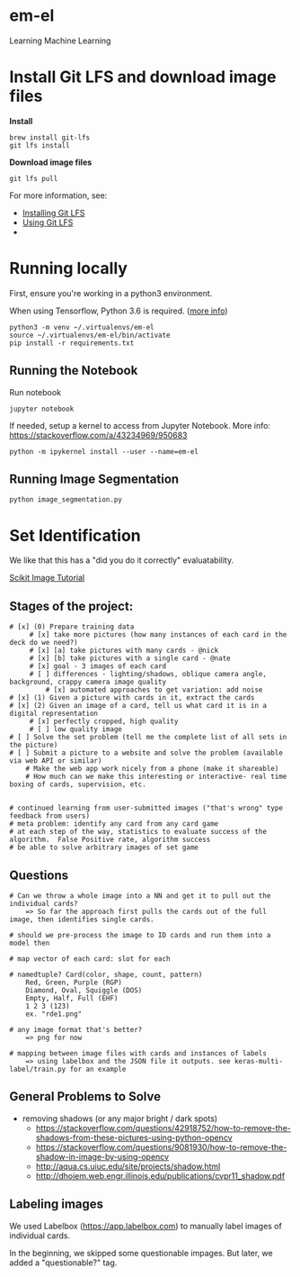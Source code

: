 # em-el

Learning Machine Learning

# Install Git LFS and download image files

**Install**
```
brew install git-lfs
git lfs install
```

**Download image files**
```
git lfs pull
```

For more information, see:

- [Installing Git LFS](https://help.github.com/articles/installing-git-large-file-storage/)
- [Using Git LFS](https://help.github.com/articles/configuring-git-large-file-storage/)
- 
# Running locally

First, ensure you're working in a python3 environment.

When using Tensorflow, Python 3.6 is required. ([more info](https://www.reddit.com/r/tensorflow/comments/9eh1kf/i_have_python_37_installed_is_there_hope/))

```
python3 -m venv ~/.virtualenvs/em-el
source ~/.virtualenvs/em-el/bin/activate
pip install -r requirements.txt
```

## Running the Notebook

Run notebook
```
jupyter notebook
```

If needed, setup a kernel to access from Jupyter Notebook.
More info: https://stackoverflow.com/a/43234969/950683
```
python -m ipykernel install --user --name=em-el
```

## Running Image Segmentation

```
python image_segmentation.py
```

# Set Identification

We like that this has a "did you do it correctly" evaluatability.

[Scikit Image Tutorial](https://github.com/scikit-image/skimage-tutorials)

## Stages of the project:

    # [x] (0) Prepare training data
         # [x] take more pictures (how many instances of each card in the deck do we need?)
         # [x] [a] take pictures with many cards - @nick
         # [x] [b] take pictures with a single card - @nate
         # [x] goal - 3 images of each card
         # [ ] differences - lighting/shadows, oblique camera angle, background, crappy camera image quality
             # [x] automated approaches to get variation: add noise
    # [x] (1) Given a picture with cards in it, extract the cards
    # [x] (2) Given an image of a card, tell us what card it is in a digital representation
         # [x] perfectly cropped, high quality
         # [ ] low quality image
    # [ ] Solve the set problem (tell me the complete list of all sets in the picture)
    # [ ] Submit a picture to a website and solve the problem (available via web API or similar)
        # Make the web app work nicely from a phone (make it shareable)
        # How much can we make this interesting or interactive- real time boxing of cards, supervision, etc.


    # continued learning from user-submitted images ("that's wrong" type feedback from users)
    # meta problem: identify any card from any card game
    # at each step of the way, statistics to evaluate success of the algorithm.  False Positive rate, algorithm success
    # be able to solve arbitrary images of set game

## Questions
    # Can we throw a whole image into a NN and get it to pull out the individual cards?
        => So far the approach first pulls the cards out of the full image, then identifies single cards.

    # should we pre-process the image to ID cards and run them into a model then

    # map vector of each card: slot for each

    # namedtuple? Card(color, shape, count, pattern)
        Red, Green, Purple (RGP)
        Diamond, Oval, Squiggle (DOS)
        Empty, Half, Full (EHF)
        1 2 3 (123)
        ex. "rde1.png"

    # any image format that's better?
        => png for now

    # mapping between image files with cards and instances of labels
        => using labelbox and the JSON file it outputs. see keras-multi-label/train.py for an example

## General Problems to Solve

- removing shadows (or any major bright / dark spots)
    - https://stackoverflow.com/questions/42918752/how-to-remove-the-shadows-from-these-pictures-using-python-opencv
    - https://stackoverflow.com/questions/9081930/how-to-remove-the-shadow-in-image-by-using-opencv
    - http://aqua.cs.uiuc.edu/site/projects/shadow.html
    - http://dhoiem.web.engr.illinois.edu/publications/cvpr11_shadow.pdf

## Labeling images

We used Labelbox (https://app.labelbox.com) to manually label images of individual cards.

In the beginning, we skipped some questionable impages. But later, we added a "questionable?" tag.

